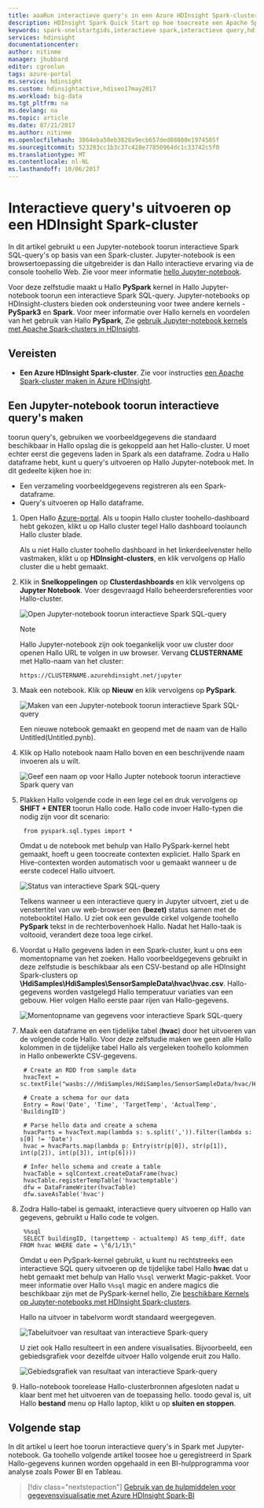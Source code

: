 ```yaml
---
title: aaaRun interactieve query's in een Azure HDInsight Spark-cluster | Microsoft Docs
description: HDInsight Spark Quick Start op hoe toocreate een Apache Spark-cluster in HDInsight.
keywords: spark-snelstartgids,interactieve spark,interactieve query,hdinsight spark,azure spark
services: hdinsight
documentationcenter: 
author: nitinme
manager: jhubbard
editor: cgronlun
tags: azure-portal
ms.service: hdinsight
ms.custom: hdinsightactive,hdiseo17may2017
ms.workload: big-data
ms.tgt_pltfrm: na
ms.devlang: na
ms.topic: article
ms.date: 07/21/2017
ms.author: nitinme
ms.openlocfilehash: 3864eba50eb3828a9ecb657ded88080e1974585f
ms.sourcegitcommit: 523283cc1b3c37c428e77850964dc1c33742c5f0
ms.translationtype: MT
ms.contentlocale: nl-NL
ms.lasthandoff: 10/06/2017
---
```

# <a name="run-interactive-queries-on-an-hdinsight-spark-cluster"></a>Interactieve query's uitvoeren op een HDInsight Spark-cluster

In dit artikel gebruikt u een Jupyter-notebook toorun interactieve Spark SQL-query's op basis van een Spark-cluster. Jupyter-notebook is een browsertoepassing die uitgebreider is dan Hallo interactieve ervaring via de console toohello Web. Zie voor meer informatie [hello Jupyter-notebook](http://jupyter-notebook.readthedocs.io/en/latest/notebook.html).

Voor deze zelfstudie maakt u Hallo **PySpark** kernel in Hallo Jupyter-notebook toorun een interactieve Spark SQL-query. Jupyter-notebooks op HDInsight-clusters bieden ook ondersteuning voor twee andere kernels - **PySpark3** en **Spark**. Voor meer informatie over Hallo kernels en voordelen van het gebruik van Hallo **PySpark**, Zie [gebruik Jupyter-notebook kernels met Apache Spark-clusters in HDInsight](hdinsight-apache-spark-jupyter-notebook-kernels.md).

## <a name="prerequisites"></a>Vereisten

* **Een Azure HDInsight Spark-cluster**. Zie voor instructies [een Apache Spark-cluster maken in Azure HDInsight](hdinsight-apache-spark-jupyter-spark-sql.md).

## <a name="create-a-jupyter-notebook-toorun-interactive-queries"></a>Een Jupyter-notebook toorun interactieve query's maken

toorun query's, gebruiken we voorbeeldgegevens die standaard beschikbaar in Hallo opslag die is gekoppeld aan het Hallo-cluster. U moet echter eerst die gegevens laden in Spark als een dataframe. Zodra u Hallo dataframe hebt, kunt u query's uitvoeren op Hallo Jupyter-notebook met. In dit gedeelte kijken hoe in:

* Een verzameling voorbeeldgegevens registreren als een Spark-dataframe.
* Query's uitvoeren op Hallo dataframe.

1. Open Hallo [Azure-portal](https://portal.azure.com/). Als u toopin Hallo cluster toohello-dashboard hebt gekozen, klikt u op Hallo cluster tegel Hallo dashboard toolaunch Hallo cluster blade.

    Als u niet Hallo cluster toohello dashboard in het linkerdeelvenster hello vastmaken, klikt u op **HDInsight-clusters**, en klik vervolgens op Hallo cluster die u hebt gemaakt.

3. Klik in **Snelkoppelingen** op **Clusterdashboards** en klik vervolgens op **Jupyter Notebook**. Voer desgevraagd Hallo beheerdersreferenties voor Hallo-cluster.

   ![Open Jupyter-notebook toorun interactieve Spark SQL-query](./media/hdinsight-apache-spark-load-data-run-query/hdinsight-spark-start-jupyter-interactive-spark-sql-query.png "Open Jupyter-notebook toorun interactieve Spark SQL-query")

   > [!NOTE]
   > Hallo Jupyter-notebook zijn ook toegankelijk voor uw cluster door openen Hallo URL te volgen in uw browser. Vervang **CLUSTERNAME** met Hallo-naam van het cluster:
   >
   > `https://CLUSTERNAME.azurehdinsight.net/jupyter`
   >
   >
3. Maak een notebook. Klik op **Nieuw** en klik vervolgens op **PySpark**.

   ![Maken van een Jupyter-notebook toorun interactieve Spark SQL-query](./media/hdinsight-apache-spark-load-data-run-query/hdinsight-spark-create-jupyter-interactive-Spark-SQL-query.png "maken van een Jupyter-notebook toorun interactieve Spark SQL-query")

   Een nieuwe notebook gemaakt en geopend met de naam van de Hallo Untitled(Untitled.pynb).

4. Klik op Hallo notebook naam Hallo boven en een beschrijvende naam invoeren als u wilt.

    ![Geef een naam op voor Hallo Jupter notebook toorun interactieve Spark query van](./media/hdinsight-apache-spark-load-data-run-query/hdinsight-spark-jupyter-notebook-name.png "voor Hallo Jupter notebook toorun interactieve Spark query van een naam opgeven")

5. Plakken Hallo volgende code in een lege cel en druk vervolgens op **SHIFT + ENTER** toorun Hallo code. Hallo code invoer Hallo-typen die nodig zijn voor dit scenario:

        from pyspark.sql.types import *

    Omdat u de notebook met behulp van Hallo PySpark-kernel hebt gemaakt, hoeft u geen toocreate contexten expliciet. Hallo Spark en Hive-contexten worden automatisch voor u gemaakt wanneer u de eerste codecel Hallo uitvoert.

    ![Status van interactieve Spark SQL-query](./media/hdinsight-apache-spark-load-data-run-query/hdinsight-spark-interactive-spark-query-status.png "Status van interactieve Spark SQL-query")

    Telkens wanneer u een interactieve query in Jupyter uitvoert, ziet u de venstertitel van uw web-browser een **(bezet)** status samen met de notebooktitel Hallo. U ziet ook een gevulde cirkel volgende toohello **PySpark** tekst in de rechterbovenhoek Hallo. Nadat het Hallo-taak is voltooid, verandert deze tooa lege cirkel.

6. Voordat u Hallo gegevens laden in een Spark-cluster, kunt u ons een momentopname van het zoeken. Hallo voorbeeldgegevens gebruikt in deze zelfstudie is beschikbaar als een CSV-bestand op alle HDInsight Spark-clusters op **\HdiSamples\HdiSamples\SensorSampleData\hvac\hvac.csv**. Hallo-gegevens worden vastgelegd Hallo temperatuur variaties van een gebouw. Hier volgen Hallo eerste paar rijen van Hallo-gegevens.

    ![Momentopname van gegevens voor interactieve Spark SQL-query](./media/hdinsight-apache-spark-load-data-run-query/hdinsight-spark-sample-data-interactive-spark-sql-query.png "momentopname voor interactieve Spark SQL-query")

6. Maak een dataframe en een tijdelijke tabel (**hvac**) door het uitvoeren van de volgende code Hallo. Voor deze zelfstudie maken we geen alle Hallo kolommen in de tijdelijke tabel Hallo als vergeleken toohello kolommen in Hallo onbewerkte CSV-gegevens. 

        # Create an RDD from sample data
        hvacText = sc.textFile("wasbs:///HdiSamples/HdiSamples/SensorSampleData/hvac/HVAC.csv")

        # Create a schema for our data
        Entry = Row('Date', 'Time', 'TargetTemp', 'ActualTemp', 'BuildingID')

        # Parse hello data and create a schema
        hvacParts = hvacText.map(lambda s: s.split(',')).filter(lambda s: s[0] != 'Date')
        hvac = hvacParts.map(lambda p: Entry(str(p[0]), str(p[1]), int(p[2]), int(p[3]), int(p[6])))
        
        # Infer hello schema and create a table       
        hvacTable = sqlContext.createDataFrame(hvac)
        hvacTable.registerTempTable('hvactemptable')
        dfw = DataFrameWriter(hvacTable)
        dfw.saveAsTable('hvac')

7. Zodra Hallo-tabel is gemaakt, interactieve query uitvoeren op Hallo van gegevens, gebruikt u Hallo code te volgen.

        %%sql
        SELECT buildingID, (targettemp - actualtemp) AS temp_diff, date FROM hvac WHERE date = \"6/1/13\"

   Omdat u een PySpark-kernel gebruikt, u kunt nu rechtstreeks een interactieve SQL query uitvoeren op de tijdelijke tabel Hallo **hvac** dat u hebt gemaakt met behulp van Hallo `%%sql` verwerkt Magic-pakket. Voor meer informatie over Hallo `%%sql` magic en andere magics die beschikbaar zijn met de PySpark-kernel hello, Zie [beschikbare Kernels op Jupyter-notebooks met HDInsight Spark-clusters](hdinsight-apache-spark-jupyter-notebook-kernels.md#parameters-supported-with-the-sql-magic).

   Hallo na uitvoer in tabelvorm wordt standaard weergegeven.

     ![Tabeluitvoer van resultaat van interactieve Spark-query](./media/hdinsight-apache-spark-load-data-run-query/hdinsight-interactive-spark-query-result.png "Tabeluitvoer van resultaat van interactieve Spark-query")

    U ziet ook Hallo resulteert in een andere visualisaties. Bijvoorbeeld, een gebiedsgrafiek voor dezelfde uitvoer Hallo volgende eruit zou Hallo.

    ![Gebiedsgrafiek van resultaat van interactieve Spark-query](./media/hdinsight-apache-spark-load-data-run-query/hdinsight-interactive-spark-query-result-area-chart.png "Gebiedsgrafiek van resultaat van interactieve Spark-query")

9. Hallo-notebook toorelease Hallo-clusterbronnen afgesloten nadat u klaar bent met het uitvoeren van de toepassing hello. toodo geval is, uit Hallo **bestand** menu op Hallo laptop, klikt u op **sluiten en stoppen**.

## <a name="next-step"></a>Volgende stap

In dit artikel u leert hoe toorun interactieve query's in Spark met Jupyter-notebook. Ga toohello volgende artikel toosee hoe u geregistreerd in Spark Hallo-gegevens kunnen worden opgehaald in een BI-hulpprogramma voor analyse zoals Power BI en Tableau. 

> [!div class="nextstepaction"]
>[Gebruik van de hulpmiddelen voor gegevensvisualisatie met Azure HDInsight Spark-BI](hdinsight-apache-spark-use-bi-tools.md)




